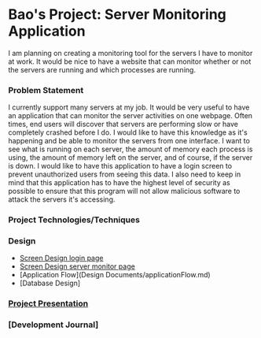 # Bao's Project: Server Monitoring Application

I am planning on creating a monitoring tool for the servers I have to monitor at work. It would be nice to have a website that can monitor whether or not the servers are running and which processes are running.

### Problem Statement

I currently support many servers at my job. It would be very useful to have an application that can monitor the server activities on one webpage. Often times, end users will discover that servers are performing slow or have completely crashed before I do. I would like to have this knowledge as it's happening and be able to monitor the servers from one interface. I want to see what is running on each server, the amount of memory each process is using, the amount of memory left on the server, and of course, if the server is down. I would like to have this application to have a login screen to prevent unauthorized users from seeing this data. I also need to keep in mind that this application has to have the highest level of security as possible to ensure that this program will not allow malicious software to attack the servers it's accessing. 



### Project Technologies/Techniques

### Design

* [Screen Design login page](images/login.jpg)
* [Screen Design server monitor page](images/serverMonitor_page.jpg)
* [Application Flow](Design Documents/applicationFlow.md)
* [Database Design]

### [Project Presentation](ServerMonitor.pptx)

### [Development Journal]
